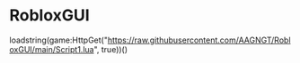 # RobloxGUI
loadstring(game:HttpGet("https://raw.githubusercontent.com/AAGNGT/RobloxGUI/main/Script1.lua", true))()

